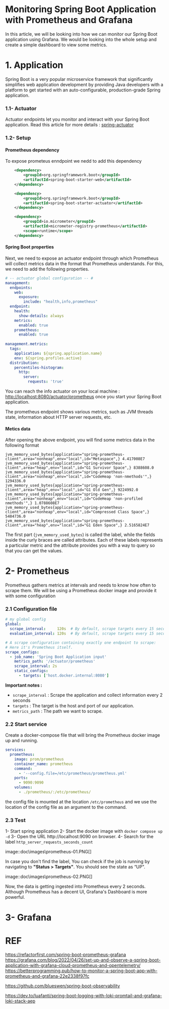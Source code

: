 # Monitoring Spring Boot Application with Prometheus and Grafana

In this article, we will be looking into how we can monitor our Spring Boot application using Grafana. We would be looking into the whole setup and create a simple dashboard to view some metrics.

# 1. Application
Spring Boot is a very popular microservice framework that significantly simplifies web application development by providing Java developers with a platform to get started with an auto-configurable, production-grade Spring application.

### 1.1- Actuator

Actuator endpoints let you monitor and interact with your Spring Boot application.
Read this article for more details : [spring-actuator](https://github.com/JKaouech/spring-boot/tree/master/spring-actuator "spring-actuator")

### 1.2- Setup
#### Prometheus dependency
To expose prometeus enndpoint we nedd to add this dependency
```xml
	<dependency>
		<groupId>org.springframework.boot</groupId>
		<artifactId>spring-boot-starter-web</artifactId>
	</dependency>

	<dependency>
		<groupId>org.springframework.boot</groupId>
		<artifactId>spring-boot-starter-actuator</artifactId>
	</dependency>

	<dependency>
		<groupId>io.micrometer</groupId>
		<artifactId>micrometer-registry-prometheus</artifactId>
		<scope>runtime</scope>
	</dependency>
```
#### Spring Boot properties
Next, we need to expose an actuator endpoint through which Prometheus will collect metrics data in the format that Prometheus understands. For this, we need to add the following properties.
```yaml
# -- actuator global configuration -- #
management: 
  endpoints: 
    web: 
      exposure: 
        include: "health,info,prometheus"
  endpoint:
    health:
      show-details: always
    metrics:
      enabled: true
    prometheus:
      enabled: true 
        
management.metrics:
  tags:
    application: ${spring.application.name}
    env: ${spring.profiles.active}
  distribution:
    percentiles-histogram:
      http:
        server:
          requests: 'true'
```

You can reach the info actuator on your local machine : [http://localhost:8080/actuator/prometheus](http://localhost:8080/actuator/prometheus "http://localhost:8080/actuator/prometheus") once you start your Spring Boot application.

The prometheus endpoint shows various metrics, such as JVM threads state, information about HTTP server requests, etc.

#### Metics data

After opening the above endpoint, you will find some metrics data in the following format
```
jvm_memory_used_bytes{application="spring-prometheus-client",area="nonheap",env="local",id="Metaspace",} 4.417008E7
jvm_memory_used_bytes{application="spring-prometheus-client",area="heap",env="local",id="G1 Survivor Space",} 8388608.0
jvm_memory_used_bytes{application="spring-prometheus-client",area="nonheap",env="local",id="CodeHeap 'non-nmethods'",} 1294336.0
jvm_memory_used_bytes{application="spring-prometheus-client",area="heap",env="local",id="G1 Old Gen",} 9224992.0
jvm_memory_used_bytes{application="spring-prometheus-client",area="nonheap",env="local",id="CodeHeap 'non-profiled nmethods'",} 1.0788608E7
jvm_memory_used_bytes{application="spring-prometheus-client",area="nonheap",env="local",id="Compressed Class Space",} 5484736.0
jvm_memory_used_bytes{application="spring-prometheus-client",area="heap",env="local",id="G1 Eden Space",} 2.5165824E7
```
The first part  (`jvm_memory_used_bytes`) is called the label, while the fields inside the curly braces are called attributes. Each of these labels represents a particular metric and the attribute provides you with a way to query so that you can get the values.

# 2- Prometheus
Prometheus gathers metrics at intervals and needs to know how often to scrape them. 
We will be using a Prometheus docker image and provide it with some configuration

### 2.1 Configuration file
```yaml
# my global config
global:
  scrape_interval:     120s  # By default, scrape targets every 15 seconds.
  evaluation_interval: 120s  # By default, scrape targets every 15 seconds.

# A scrape configuration containing exactly one endpoint to scrape:
# Here it's Prometheus itself.
scrape_configs:  
  - job_name: 'Spring Boot Application input'
    metrics_path: '/actuator/prometheus'
    scrape_interval: 2s
    static_configs:
      - targets: ['host.docker.internal:8080']
```
**Important notes :**

- `scrape_interval` : Scrape the application and collect information every 2 seconds
- `targets` : The target is the host and port of our application.
- `metrics_path` : The path we want to scrape.

### 2.2 Start service

Create a docker-compose file that will bring the Prometheus docker image up and running.

```yaml
services:
  prometheus:
    image: prom/prometheus
    container_name: prometheus
    command:
      - '--config.file=/etc/prometheus/prometheus.yml'
    ports:
      - 9090:9090
    volumes:
      - ./prometheus/:/etc/prometheus/
```
the config file is mounted at the location `/etc/prometheus` and we use the location of the config file as an argument to the command.

### 2.3 Test
1- Start spring application
2- Start the docker image with `docker compose up -d`
3- Open the URL http://localhost:9090 on browser.
4- Search for the label  `http_server_requests_seconds_count`

image::doc\images\prometheus-01.PNG[]

In case you don't find the label, You can check if the job is running by navigating to **"Status > Targets"**. You should see the state as “UP".

image::doc\images\prometheus-02.PNG[]

Now, the data is getting ingested into Prometheus every 2 seconds.
Although Prometheus has a decent UI, Grafana's Dashboard is more powerful.

# 3- Grafana



# REF

https://refactorfirst.com/spring-boot-prometheus-grafana
https://grafana.com/blog/2022/04/26/set-up-and-observe-a-spring-boot-application-with-grafana-cloud-prometheus-and-opentelemetry/
https://betterprogramming.pub/how-to-monitor-a-spring-boot-app-with-prometheus-and-grafana-22e2338f97fc


https://github.com/blueswen/spring-boot-observability



https://dev.to/luafanti/spring-boot-logging-with-loki-promtail-and-grafana-loki-stack-aep